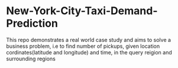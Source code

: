 # New-York-City-Taxi-Demand-Prediction
This repo demonstrates a real world case study and aims to solve a business problem, i.e to find number of pickups, given location cordinates(latitude and longitude) and time, in the query reigion and surrounding regions
